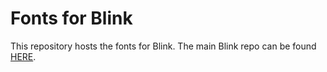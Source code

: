 # Fonts for Blink

This repository hosts the fonts for Blink. The main Blink repo can be found [HERE](https://github.com/plaperdr/blink-docker).
